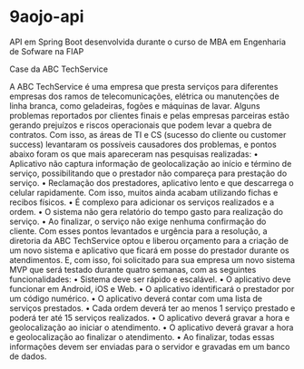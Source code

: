 # 9aojo-api
API em Spring Boot desenvolvida durante o curso de MBA em Engenharia de Sofware na FIAP

Case da ABC TechService

A ABC TechService é uma empresa que presta serviços para diferentes empresas dos ramos de telecomunicações, elétrica ou manutenções de linha branca, como geladeiras, fogões e máquinas de lavar.
Alguns problemas reportados por clientes finais e pelas empresas parceiras estão gerando prejuízos e riscos operacionais que podem levar a quebra de contratos.
Com isso, as áreas de TI e CS (sucesso do cliente ou customer success) levantaram os possíveis causadores dos problemas, e pontos abaixo foram os que mais apareceram nas pesquisas realizadas:
• Aplicativo não captura informação de geolocalização ao início e término de serviço, possibilitando que o prestador não compareça para prestação do serviço.
• Reclamação dos prestadores, aplicativo lento e que descarrega o celular rapidamente. Com isso, muitos ainda acabam utilizando fichas e recibos físicos.
• É complexo para adicionar os serviços realizados e a ordem.
• O sistema não gera relatório do tempo gasto para realização do serviço.
• Ao finalizar, o serviço não exige nenhuma confirmação do cliente.
Com esses pontos levantados e urgência para a resolução, a diretoria da ABC TechService optou e liberou orçamento para a criação de um novo sistema e aplicativo que ficará em posse do prestador durante os atendimentos. E, com isso, foi solicitado para sua empresa um novo sistema MVP que será testado durante quatro semanas, com as seguintes funcionalidades:
• Sistema deve ser rápido e escalável.
• O aplicativo deve funcionar em Android, iOS e Web.
• O aplicativo identificará o prestador por um código numérico.
• O aplicativo deverá contar com uma lista de serviços prestados.
• Cada ordem deverá ter ao menos 1 serviço prestado e poderá ter até 15 serviços realizados.
• O aplicativo deverá gravar a hora e geolocalização ao iniciar o atendimento.
• O aplicativo deverá gravar a hora e geolocalização ao finalizar o atendimento.
• Ao finalizar, todas essas informações devem ser enviadas para o servidor e gravadas em um banco de dados.

